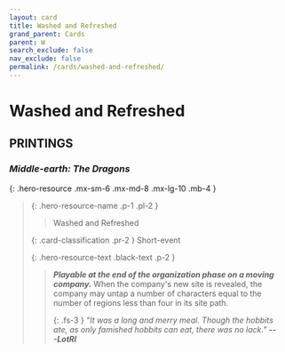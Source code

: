 ```yaml
---
layout: card
title: Washed and Refreshed
grand_parent: Cards
parent: W
search_exclude: false
nav_exclude: false
permalink: /cards/washed-and-refreshed/
---
```


# Washed and Refreshed


## PRINTINGS


### _Middle-earth: The Dragons_

{: .hero-resource .mx-sm-6 .mx-md-8 .mx-lg-10 .mb-4 }
> {: .hero-resource-name .p-1 .pl-2 }
> > <div class="card-mp"></div>
> > <div class="card-name">Washed and Refreshed</div>
>
> {: .card-classification .pr-2 }
> Short-event
>
> {: .hero-resource-text .black-text .p-2 }
> > ***Playable at the end of the organization phase on a moving company.*** When the company's new site is revealed, the company may untap a number of characters equal to the number of regions less than four in its site path. 
> > 
> > {: .fs-3 } 
> > _“It was a long and merry meal. Though the hobbits ate, as only famished hobbits can eat, there was no lack."_ ***---&#65279;LotRI*** 
> 
